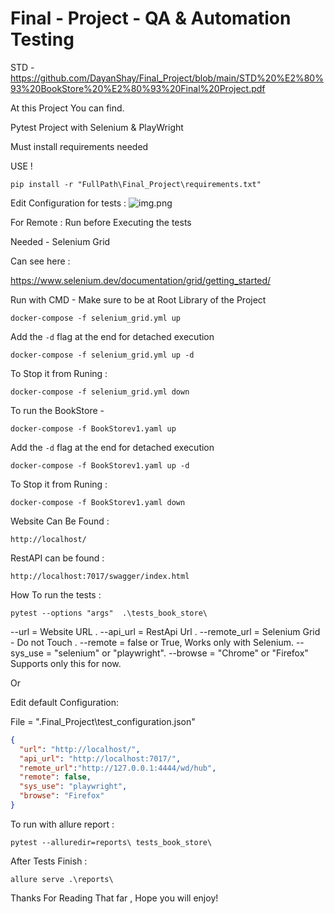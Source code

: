 # Final - Project - QA & Automation Testing


STD - https://github.com/DayanShay/Final_Project/blob/main/STD%20%E2%80%93%20BookStore%20%E2%80%93%20Final%20Project.pdf


At this Project You can find.

Pytest Project with Selenium & PlayWright

Must install requirements needed

USE !

```commandline
pip install -r "FullPath\Final_Project\requirements.txt"
```

Edit Configuration for tests :
![img.png](img.png)


For Remote : Run before Executing the tests

Needed - Selenium Grid

Can see here :

https://www.selenium.dev/documentation/grid/getting_started/


Run with CMD - Make sure to be at Root Library of the Project

```commandline
docker-compose -f selenium_grid.yml up
```


Add the `-d` flag at the end for detached execution

```commandline
docker-compose -f selenium_grid.yml up -d
```

To Stop it from Runing : 

```commandline
docker-compose -f selenium_grid.yml down
```


To run the BookStore - 


```commandline
docker-compose -f BookStorev1.yaml up
```


Add the `-d` flag at the end for detached execution

```commandline
docker-compose -f BookStorev1.yaml up -d
```

To Stop it from Runing : 

```commandline
docker-compose -f BookStorev1.yaml down
```

Website Can Be Found :

```URL
http://localhost/
```
RestAPI can be found : 

```URL
http://localhost:7017/swagger/index.html
```


How To run the tests : 


```commandline
pytest --options "args"  .\tests_book_store\  
```
--url = Website URL .
--api_url = RestApi Url .
--remote_url = Selenium Grid - Do not Touch .
--remote = false or True, Works only with Selenium.
--sys_use = "selenium" or "playwright".
--browse = "Chrome" or "Firefox" Supports only this for now.

Or 

Edit default Configuration:

File = ".Final_Project\test_configuration.json"
```json
{
  "url": "http://localhost/",
  "api_url": "http://localhost:7017/",
  "remote_url":"http://127.0.0.1:4444/wd/hub",
  "remote": false, 
  "sys_use": "playwright",
  "browse": "Firefox"
}
```


To run with allure report : 



```commandline
pytest --alluredir=reports\ tests_book_store\
```

After Tests Finish :

```commandline
allure serve .\reports\
```




Thanks For Reading That far , Hope you will enjoy! 
